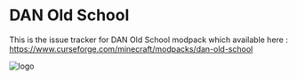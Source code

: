 # DAN Old School

This is the issue tracker for DAN Old School modpack which available here :
https://www.curseforge.com/minecraft/modpacks/dan-old-school

![logo](https://user-images.githubusercontent.com/89092953/172032106-fab7dfba-c56f-4faa-8131-b781a6dea6ff.png)
